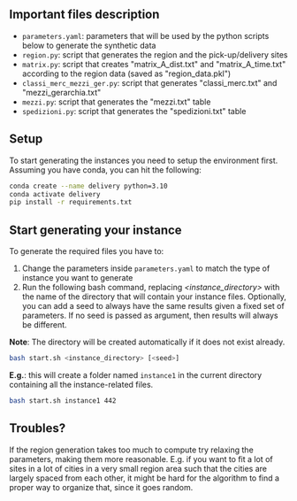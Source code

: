 ## Important files description

* `parameters.yaml`: parameters that will be used by the python scripts below to generate the synthetic data 
* `region.py`: script that generates the region and the pick-up/delivery sites
* `matrix.py`: script that creates "matrix_A_dist.txt" and "matrix_A_time.txt" according to the region data (saved as "region_data.pkl")
* `classi_merc_mezzi_ger.py`: script that generates "classi_merc.txt" and "mezzi_gerarchia.txt"
* `mezzi.py`: script that generates the "mezzi.txt" table
* `spedizioni.py`: script that generates the "spedizioni.txt" table

## Setup

To start generating the instances you need to setup the environment first. Assuming you have conda, you can hit the following:

```bash
conda create --name delivery python=3.10
conda activate delivery
pip install -r requirements.txt
```

## Start generating your instance

To generate the required files you have to:
1. Change the parameters inside `parameters.yaml` to match the type of instance you want to generate
2. Run the following bash command, replacing *<instance_directory>* with the name of the directory that will contain your instance files. Optionally, you can add a seed to always have the same results given a fixed set of parameters. If no seed is passed as argument, then results will always be different.

**Note**: The directory will be created automatically if it does not exist already.
```bash
bash start.sh <instance_directory> [<seed>]
```

**E.g.**: this will create a folder named `instance1` in the current directory containing all the instance-related files.
```bash
bash start.sh instance1 442
```

## Troubles?

If the region generation takes too much to compute try relaxing the parameters, making them more reasonable. E.g. if you want to fit a lot of sites in a lot of cities in a very small region area such that the cities are largely spaced from each other, it might be hard for the algorithm to find a proper way to organize that, since it goes random.